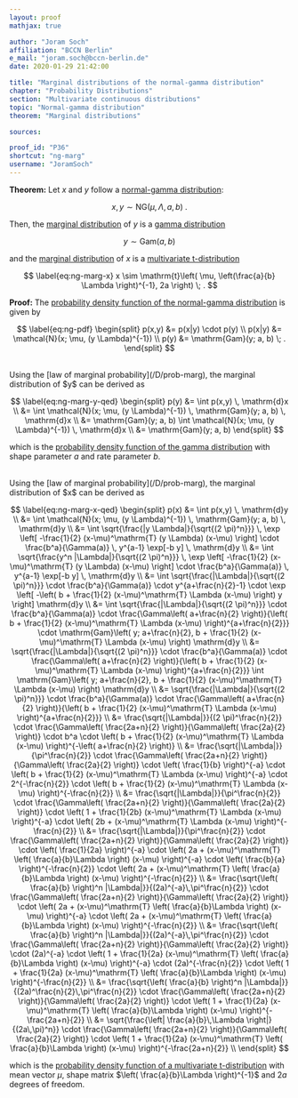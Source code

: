```yaml
---
layout: proof
mathjax: true

author: "Joram Soch"
affiliation: "BCCN Berlin"
e_mail: "joram.soch@bccn-berlin.de"
date: 2020-01-29 21:42:00

title: "Marginal distributions of the normal-gamma distribution"
chapter: "Probability Distributions"
section: "Multivariate continuous distributions"
topic: "Normal-gamma distribution"
theorem: "Marginal distributions"

sources:

proof_id: "P36"
shortcut: "ng-marg"
username: "JoramSoch"
---
```



**Theorem:** Let $x$ and $y$ follow a [normal-gamma distribution](/D/ng):

$$ \label{eq:ng}
x,y \sim \mathrm{NG}(\mu, \Lambda, a, b) \; .
$$

Then, the [marginal distribution](/D/dist-marg) of $y$ is a [gamma distribution](/D/gam)

$$ \label{eq:ng-marg-y}
y \sim \mathrm{Gam}(a, b)
$$

and the [marginal distribution](/D/dist-marg) of $x$ is a [multivariate t-distribution](/D/mvt)

$$ \label{eq:ng-marg-x}
x \sim \mathrm{t}\left( \mu, \left(\frac{a}{b} \Lambda \right)^{-1}, 2a \right) \; .
$$


**Proof:** The [probability density function of the normal-gamma distribution](/P/ng-pdf) is given by

$$ \label{eq:ng-pdf}
\begin{split}
p(x,y) &= p(x|y) \cdot p(y) \\
p(x|y) &= \mathcal{N}(x; \mu, (y \Lambda)^{-1}) \\
p(y) &= \mathrm{Gam}(y; a, b) \; .
\end{split}
$$

<br>
Using the [law of marginal probability](/D/prob-marg), the marginal distribution of $y$ can be derived as

$$ \label{eq:ng-marg-y-qed}
\begin{split}
p(y) &= \int p(x,y) \, \mathrm{d}x \\
&= \int \mathcal{N}(x; \mu, (y \Lambda)^{-1}) \, \mathrm{Gam}(y; a, b) \, \mathrm{d}x \\
&= \mathrm{Gam}(y; a, b) \int \mathcal{N}(x; \mu, (y \Lambda)^{-1}) \, \mathrm{d}x \\
&= \mathrm{Gam}(y; a, b)
\end{split}
$$

which is the [probability density function of the gamma distribution](/P/gam-pdf) with shape parameter $a$ and rate parameter $b$.

<br>
Using the [law of marginal probability](/D/prob-marg), the marginal distribution of $x$ can be derived as

$$ \label{eq:ng-marg-x-qed}
\begin{split}
p(x) &= \int p(x,y) \, \mathrm{d}y \\
&= \int \mathcal{N}(x; \mu, (y \Lambda)^{-1}) \, \mathrm{Gam}(y; a, b) \, \mathrm{d}y \\
&= \int \sqrt{\frac{|y \Lambda|}{\sqrt{(2 \pi)^n}}} \, \exp \left[ -\frac{1}{2} (x-\mu)^\mathrm{T} (y \Lambda) (x-\mu) \right] \cdot \frac{b^a}{\Gamma(a)} \, y^{a-1} \exp[-b y] \, \mathrm{d}y \\
&= \int \sqrt{\frac{y^n |\Lambda|}{\sqrt{(2 \pi)^n}}} \, \exp \left[ -\frac{1}{2} (x-\mu)^\mathrm{T} (y \Lambda) (x-\mu) \right] \cdot \frac{b^a}{\Gamma(a)} \, y^{a-1} \exp[-b y] \, \mathrm{d}y \\
&= \int \sqrt{\frac{|\Lambda|}{\sqrt{(2 \pi)^n}}} \cdot \frac{b^a}{\Gamma(a)} \cdot y^{a+\frac{n}{2}-1} \cdot \exp \left[ -\left( b + \frac{1}{2} (x-\mu)^\mathrm{T} \Lambda (x-\mu) \right) y \right] \mathrm{d}y \\
&= \int \sqrt{\frac{|\Lambda|}{\sqrt{(2 \pi)^n}}} \cdot \frac{b^a}{\Gamma(a)} \cdot \frac{\Gamma\left( a+\frac{n}{2} \right)}{\left( b + \frac{1}{2} (x-\mu)^\mathrm{T} \Lambda (x-\mu) \right)^{a+\frac{n}{2}}} \cdot \mathrm{Gam}\left( y; a+\frac{n}{2}, b + \frac{1}{2} (x-\mu)^\mathrm{T} \Lambda (x-\mu) \right) \mathrm{d}y \\
&= \sqrt{\frac{|\Lambda|}{\sqrt{(2 \pi)^n}}} \cdot \frac{b^a}{\Gamma(a)} \cdot \frac{\Gamma\left( a+\frac{n}{2} \right)}{\left( b + \frac{1}{2} (x-\mu)^\mathrm{T} \Lambda (x-\mu) \right)^{a+\frac{n}{2}}} \int \mathrm{Gam}\left( y; a+\frac{n}{2}, b + \frac{1}{2} (x-\mu)^\mathrm{T} \Lambda (x-\mu) \right) \mathrm{d}y \\
&= \sqrt{\frac{|\Lambda|}{\sqrt{(2 \pi)^n}}} \cdot \frac{b^a}{\Gamma(a)} \cdot \frac{\Gamma\left( a+\frac{n}{2} \right)}{\left( b + \frac{1}{2} (x-\mu)^\mathrm{T} \Lambda (x-\mu) \right)^{a+\frac{n}{2}}} \\
&= \frac{\sqrt{|\Lambda|}}{(2 \pi)^\frac{n}{2}} \cdot \frac{\Gamma\left( \frac{2a+n}{2} \right)}{\Gamma\left( \frac{2a}{2} \right)} \cdot b^a \cdot \left( b + \frac{1}{2} (x-\mu)^\mathrm{T} \Lambda (x-\mu) \right)^{-\left( a+\frac{n}{2} \right)} \\
&= \frac{\sqrt{|\Lambda|}}{\pi^\frac{n}{2}} \cdot \frac{\Gamma\left( \frac{2a+n}{2} \right)}{\Gamma\left( \frac{2a}{2} \right)} \cdot \left( \frac{1}{b} \right)^{-a} \cdot \left( b + \frac{1}{2} (x-\mu)^\mathrm{T} \Lambda (x-\mu) \right)^{-a} \cdot 2^{-\frac{n}{2}} \cdot \left( b + \frac{1}{2} (x-\mu)^\mathrm{T} \Lambda (x-\mu) \right)^{-\frac{n}{2}} \\
&= \frac{\sqrt{|\Lambda|}}{\pi^\frac{n}{2}} \cdot \frac{\Gamma\left( \frac{2a+n}{2} \right)}{\Gamma\left( \frac{2a}{2} \right)} \cdot \left( 1 + \frac{1}{2b} (x-\mu)^\mathrm{T} \Lambda (x-\mu) \right)^{-a} \cdot \left( 2b + (x-\mu)^\mathrm{T} \Lambda (x-\mu) \right)^{-\frac{n}{2}} \\
&= \frac{\sqrt{|\Lambda|}}{\pi^\frac{n}{2}} \cdot \frac{\Gamma\left( \frac{2a+n}{2} \right)}{\Gamma\left( \frac{2a}{2} \right)} \cdot \left( \frac{1}{2a} \right)^{-a} \cdot \left( 2a + (x-\mu)^\mathrm{T} \left( \frac{a}{b}\Lambda \right) (x-\mu) \right)^{-a} \cdot \left( \frac{b}{a} \right)^{-\frac{n}{2}} \cdot \left( 2a + (x-\mu)^\mathrm{T} \left( \frac{a}{b}\Lambda \right) (x-\mu) \right)^{-\frac{n}{2}} \\
&= \frac{\sqrt{\left( \frac{a}{b} \right)^n |\Lambda|}}{(2a)^{-a}\,\pi^\frac{n}{2}} \cdot \frac{\Gamma\left( \frac{2a+n}{2} \right)}{\Gamma\left( \frac{2a}{2} \right)} \cdot \left( 2a + (x-\mu)^\mathrm{T} \left( \frac{a}{b}\Lambda \right) (x-\mu) \right)^{-a} \cdot \left( 2a + (x-\mu)^\mathrm{T} \left( \frac{a}{b}\Lambda \right) (x-\mu) \right)^{-\frac{n}{2}} \\
&= \frac{\sqrt{\left( \frac{a}{b} \right)^n |\Lambda|}}{(2a)^{-a}\,\pi^\frac{n}{2}} \cdot \frac{\Gamma\left( \frac{2a+n}{2} \right)}{\Gamma\left( \frac{2a}{2} \right)} \cdot (2a)^{-a} \cdot \left( 1 + \frac{1}{2a} (x-\mu)^\mathrm{T} \left( \frac{a}{b}\Lambda \right) (x-\mu) \right)^{-a} \cdot (2a)^{-\frac{n}{2}} \cdot \left( 1 + \frac{1}{2a} (x-\mu)^\mathrm{T} \left( \frac{a}{b}\Lambda \right) (x-\mu) \right)^{-\frac{n}{2}} \\
&= \frac{\sqrt{\left( \frac{a}{b} \right)^n |\Lambda|}}{(2a)^\frac{n}{2}\,\pi^\frac{n}{2}} \cdot \frac{\Gamma\left( \frac{2a+n}{2} \right)}{\Gamma\left( \frac{2a}{2} \right)} \cdot \left( 1 + \frac{1}{2a} (x-\mu)^\mathrm{T} \left( \frac{a}{b}\Lambda \right) (x-\mu) \right)^{-\frac{2a+n}{2}} \\
&= \sqrt{\frac{\left| \frac{a}{b}\,\Lambda \right|}{(2a\,\pi)^n}} \cdot \frac{\Gamma\left( \frac{2a+n}{2} \right)}{\Gamma\left( \frac{2a}{2} \right)} \cdot \left( 1 + \frac{1}{2a} (x-\mu)^\mathrm{T} \left( \frac{a}{b}\Lambda \right) (x-\mu) \right)^{-\frac{2a+n}{2}} \\
\end{split}
$$

which is the [probability density function of a multivariate t-distribution](/P/mvt-pdf) with mean vector $\mu$, shape matrix $\left( \frac{a}{b}\Lambda \right)^{-1}$ and $2a$ degrees of freedom.